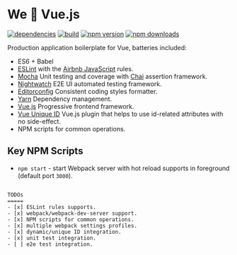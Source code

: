 We :revolving_hearts: Vue.js 
====================================
[![dependencies](https://david-dm.org/jimzhan/face.js.svg)](https://david-dm.org/jimzhan/face.js.svg)
[![build](https://travis-ci.org/jimzhan/face.js.svg?branch=master)](https://travis-ci.org/jimzhan/face.js)
[![npm version](https://img.shields.io/npm/v/face.js.svg?style=flat-square)](https://www.npmjs.com/package/face.js)
[![npm downloads](https://img.shields.io/npm/dm/face.js.svg?style=flat-square)](https://www.npmjs.com/package/face.js)

Production application boilerplate for Vue, batteries included:
+ ES6 + Babel
+ [ESLint](https://github.com/eslint/eslint) with the [Airbnb JavaScript](https://github.com/airbnb/javascript) rules.
+ [Mocha](https://github.com/mochajs/mocha) Unit testing and coverage with [Chai](https://github.com/chaijs/chai) assertion framework.
+ [Nightwatch](https://github.com/nightwatchjs/nightwatch) E2E UI automated testing framework.
+ [Editorconfig](http://editorconfig.org/) Consistent coding styles formatter.
+ [Yarn](https://yarnpkg.com/en/) Dependency management.
+ [Vue.js](https://github.com/vuejs/vue) Progressive frontend framework.
+ [Vue Unique ID](https://github.com/termosa/vue-uniq-ids) Vue.js plugin that helps to use id-related attributes with no side-effect.
+ NPM scripts for common operations.

## Key NPM Scripts
* `npm start` - start Webpack server with hot reload supports in foreground (default port `3000`).

```

TODOs
=====
- [x] ESLint rules supports.
- [x] webpack/webpack-dev-server support.
- [x] NPM scripts for common operations.
- [x] multiple webpack settings profiles.
- [x] dynamic/unique ID integration.
- [x] unit test integration.
- [ ] e2e test integration.

